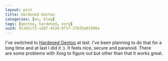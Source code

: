 ```yaml
---
layout: post
title: Hardened Gentoo
categories: [en, blog]
tags: [gentoo, hardened, xorg]
uuid: 9ca92cf3-a28f-453d-9717-27635a01998a
---
```


I've switched to [Hardened Gentoo](http://www.gentoo.org/proj/en/hardened/) at last.
I've been planning to do that for a  
long time and at last I did it :). It feels nice, secure and paranoid. There  
are some problems with Xorg to figure out but other than that it works great.
